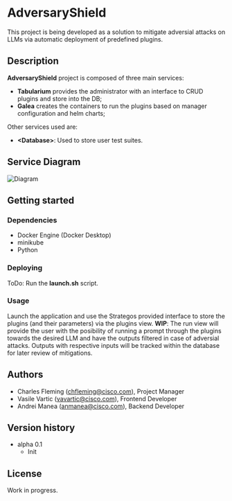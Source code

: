 # AdversaryShield

This project is being developed as a solution to mitigate adversial attacks on LLMs via automatic deployment of predefined plugins.

## Description

__AdversaryShield__ project is composed of three main services: 
- __Tabularium__ provides the administrator with an interface to CRUD plugins and store into the DB;
- __Galea__ creates the containers to run the plugins based on manager configuration and helm charts;

Other services used are:
- __\<Database\>__: Used to store user test suites.

## Service Diagram

![Diagram](https://wwwin-github.cisco.com/chflemin/AML-LLM-Defense/blob/dev-backend/Diagram.jpeg)

## Getting started
### Dependencies
- Docker Engine (Docker Desktop)
- minikube
- Python

### Deploying

ToDo: Run the __launch.sh__ script.

### Usage

Launch the application and use the Strategos provided interface to store the plugins (and their parameters) via the plugins view.
__WIP__: The run view will provide the user with the posibility of running a prompt through the plugins towards the desired LLM and have the outputs filtered in case of adversial attacks. Outputs with respective inputs will be tracked within the database for later review of mitigations.

## Authors
- Charles Fleming (chfleming@cisco.com), Project Manager
- Vasile Vartic (vavartic@cisco.com), Frontend Developer
- Andrei Manea (anmanea@cisco.com), Backend Developer

## Version history

- alpha 0.1
    - Init

## License

Work in progress.
